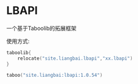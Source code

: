 # LBAPI
一个基于Taboolib的拓展框架

使用方式:

```kotlin
taboolib{
    relocate("site.liangbai.lbapi","xx.lbapi")
}

taboo("site.liangbai:lbapi:1.0.54")
```
